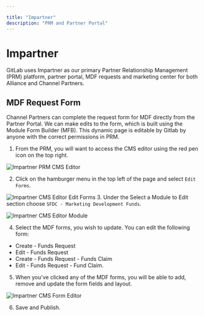 ```yaml
---

title: "Impartner"
description: "PRM and Partner Portal"
---
```








# Impartner

GitLab uses Impartner as our primary Partner Relationship Management (PRM) platform, partner portal, MDF requests and marketing center for both Alliance and Channel Partners.

## MDF Request Form

Channel Partners can complete the request form for MDF directly from the Partner Portal. We can make edits to the form, which is built using  the Module Form Builder (MFB). This dynamic page is editable by Gitlab by anyone with the correct permissions in PRM. 

1. From the PRM, you will want to access the CMS editor using the red pen icon on the top right.

![Impartner PRM CMS Editor](/sites/handbook/source/handbook/marketing/marketing-operations/impartner/impartner-prm-cms-editor.png)

2. Click on the hamburger menu in the top left of the page and select `Edit Forms`.

![Impartner CMS Editor Edit Forms](/sites/handbook/source/handbook/marketing/marketing-operations/impartner/impartner-cms-editor-edit-form.png
)
3. Under the Select a Module to Edit section choose `SFDC - Marketing Development Funds`.

![Impartner CMS Editor Module](/sites/handbook/source/handbook/marketing/marketing-operations/impartner/impartner-cms-editor-modules.png)

4. Select the MDF forms, you wish to update. You can edit the following form:
- Create - Funds Request 
- Edit - Funds Request
- Create - Funds Request - Funds Claim
- Edit - Funds Request - Fund Claim.

5. When you've clicked any of the MDF forms, you will be able to add, remove and update the form fields and layout.

![Impartner CMS Form Editor](/sites/handbook/source/handbook/marketing/marketing-operations/impartner/impartner-cms-editor-form.png)

6. Save and Publish.




